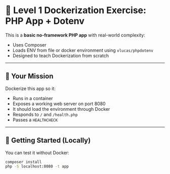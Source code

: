 # 🐳 Level 1 Dockerization Exercise: PHP App + Dotenv

This is a **basic no-framework PHP app** with real-world complexity:

- Uses Composer
- Loads ENV from file or docker environment using `vlucas/phpdotenv`
- Designed to teach Dockerization from scratch

---

## 🎯 Your Mission

Dockerize this app so it:

- Runs in a container
- Exposes a working web server on port 8080
- It should load the environment through Docker
- Responds to `/` and `/health.php`
- Passes a `HEALTHCHECK`

---

## 🔧 Getting Started (Locally)

You can test it without Docker:

```bash
composer install
php -S localhost:8080 -t app